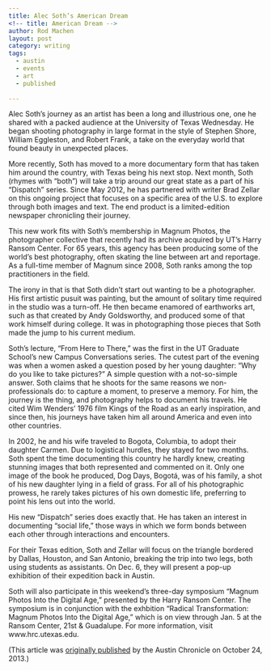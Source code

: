 ```yaml
---
title: Alec Soth’s American Dream
<!-- title: American Dream -->
author: Rod Machen
layout: post
category: writing
tags:
  - austin
  - events
  - art
  - published
  
---
```





<p dir="ltr">
  Alec Soth’s journey as an artist has been a long and illustrious one, one he shared with a packed audience at the University of Texas Wednesday. He began shooting photography in large format in the style of Stephen Shore, William Eggleston, and Robert Frank, a take on the everyday world that found beauty in unexpected places.
</p>

<p dir="ltr">
  More recently, Soth has moved to a more documentary form that has taken him around the country, with Texas being his next stop. Next month, Soth (rhymes with “both”) will take a trip around our great state as a part of his “Dispatch” series. Since May 2012, he has partnered with writer Brad Zellar on this ongoing project that focuses on a specific area of the U.S. to explore through both images and text. The end product is a limited-edition newspaper chronicling their journey.<!--more-->
</p>

<p dir="ltr">
  This new work fits with Soth’s membership in Magnum Photos, the photographer collective that recently had its archive acquired by UT&#8217;s Harry Ransom Center. For 65 years, this agency has been producing some of the world’s best photography, often skating the line between art and reportage. As a full-time member of Magnum since 2008, Soth ranks among the top practitioners in the field.
</p>

<p dir="ltr">
  The irony in that is that Soth didn’t start out wanting to be a photographer. His first artistic pusuit was painting, but the amount of solitary time required in the studio was a turn-off. He then became enamored of earthworks art, such as that created by Andy Goldsworthy, and produced some of that work himself during college. It was in photographing those pieces that Soth made the jump to his current medium.
</p>

<p dir="ltr">
  Soth&#8217;s lecture, &#8220;From Here to There,&#8221; was the first in the UT Graduate School&#8217;s new Campus Conversations series. The cutest part of the evening was when a women asked a question posed by her young daughter: “Why do you like to take pictures?” A simple question with a not-so-simple answer. Soth claims that he shoots for the same reasons we non-professionals do: to capture a moment, to preserve a memory. For him, the journey is the thing, and photography helps to document his travels. He cited Wim Wenders’ 1976 film Kings of the Road as an early inspiration, and since then, his journeys have taken him all around America and even into other countries.
</p>

<p dir="ltr">
  In 2002, he and his wife traveled to Bogota, Columbia, to adopt their daughter Carmen. Due to logistical hurdles, they stayed for two months. Soth spent the time documenting this country he hardly knew, creating stunning images that both represented and commented on it. Only one image of the book he produced, Dog Days, Bogotá, was of his family, a shot of his new daughter lying in a field of grass. For all of his photographic prowess, he rarely takes pictures of his own domestic life, preferring to point his lens out into the world.
</p>

<p dir="ltr">
  His new “Dispatch” series does exactly that. He has taken an interest in documenting “social life,” those ways in which we form bonds between each other through interactions and encounters.
</p>

<p dir="ltr">
  For their Texas edition, Soth and Zellar will focus on the triangle bordered by Dallas, Houston, and San Antonio, breaking the trip into two legs, both using students as assistants. On Dec. 6, they will present a pop-up exhibition of their expedition back in Austin.
</p>

<p dir="ltr">
  Soth will also participate in this weekend’s three-day symposium “Magnum Photos Into the Digital Age,” presented by the Harry Ransom Center. The symposium is in conjunction with the exhbition &#8220;Radical Transformation: Magnum Photos Into the Digital Age,&#8221; which is on view through Jan. 5 at the Ransom Center, 21st & Guadalupe. For more information, visit www.hrc.utexas.edu.
</p>

(This article was <a href="http://www.austinchronicle.com/daily/arts/2013-10-24/alec-soths-american-dream/" target="_blank">originally published</a> by the Austin Chronicle on October 24, 2013.)